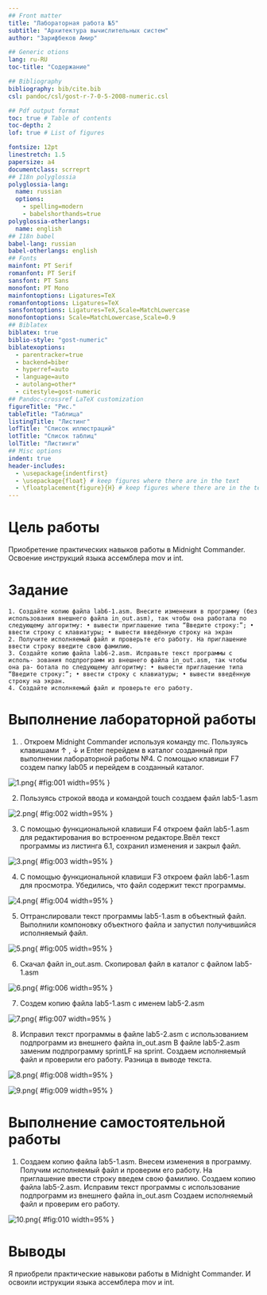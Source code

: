 ```yaml
---
## Front matter
title: "Лабораторная работа №5"
subtitle: "Архитектура вычислительных систем"
author: "Зарифбеков Амир"

## Generic otions
lang: ru-RU
toc-title: "Содержание"

## Bibliography
bibliography: bib/cite.bib
csl: pandoc/csl/gost-r-7-0-5-2008-numeric.csl

## Pdf output format
toc: true # Table of contents
toc-depth: 2
lof: true # List of figures

fontsize: 12pt
linestretch: 1.5
papersize: a4
documentclass: scrreprt
## I18n polyglossia
polyglossia-lang:
  name: russian
  options:
	- spelling=modern
	- babelshorthands=true
polyglossia-otherlangs:
  name: english
## I18n babel
babel-lang: russian
babel-otherlangs: english
## Fonts
mainfont: PT Serif
romanfont: PT Serif
sansfont: PT Sans
monofont: PT Mono
mainfontoptions: Ligatures=TeX
romanfontoptions: Ligatures=TeX
sansfontoptions: Ligatures=TeX,Scale=MatchLowercase
monofontoptions: Scale=MatchLowercase,Scale=0.9
## Biblatex
biblatex: true
biblio-style: "gost-numeric"
biblatexoptions:
  - parentracker=true
  - backend=biber
  - hyperref=auto
  - language=auto
  - autolang=other*
  - citestyle=gost-numeric
## Pandoc-crossref LaTeX customization
figureTitle: "Рис."
tableTitle: "Таблица"
listingTitle: "Листинг"
lofTitle: "Список иллюстраций"
lotTitle: "Список таблиц"
lolTitle: "Листинги"
## Misc options
indent: true
header-includes:
  - \usepackage{indentfirst}
  - \usepackage{float} # keep figures where there are in the text
  - \floatplacement{figure}{H} # keep figures where there are in the text
---
```


# Цель работы

Приобретение практических навыков работы в Midnight Commander. Освоение инструкций языка ассемблера mov и int.

# Задание

    1. Создайте копию файла lab6-1.asm. Внесите изменения в программу (без использования внешнего файла in_out.asm), так чтобы она работала по следующему алгоритму: • вывести приглашение типа “Введите строку:”; • ввести строку с клавиатуры; • вывести введённую строку на экран
    2. Получите исполняемый файл и проверьте его работу. На приглашение ввести строку введите свою фамилию.
    3. Создайте копию файла lab6-2.asm. Исправьте текст программы с исполь- зования подпрограмм из внешнего файла in_out.asm, так чтобы она ра- ботала по следующему алгоритму: • вывести приглашение типа “Введите строку:”; • ввести строку с клавиатуры; • вывести введённую строку на экран.
    4. Создайте исполняемый файл и проверьте его работу.



# Выполнение лабораторной работы


1) . Откроем Midnight Commander используя команду mc. Пользуясь клавишами ↑ , ↓ и Enter перейдем в каталог созданный при выполнении лабораторной работы №4. С помощью клавиши F7 создем папку lab05 и перейдем в созданный каталог.

![1.png](image/2.png){ #fig:001 width=95% }


2) Пользуясь строкой ввода и командой touch создаем файл lab5-1.asm

![2.png](image/3.png){ #fig:002 width=95% } 

3) С помощью функциональной клавиши F4 откроем файл lab5-1.asm для редактирования во встроенном редакторе.Ввёл текст программы из листинга 6.1, сохранил изменения и закрыл файл.

![3.png](image/5.png){ #fig:003 width=95% } 

4)  С помощью функциональной клавиши F3 откроем файл lab6-1.asm для
просмотра. Убедились, что файл содержит текст программы.

![4.png](image/6.png){ #fig:004 width=95% } 

5) Оттранслировали текст программы lab5-1.asm в объектный файл. Выполнили компоновку объектного файла и запустил получившийся исполняемый файл.

![5.png](image/7.png){ #fig:005 width=95% } 

6) Скачал файл  in_out.asm. Скопировал файл в каталог с файлом lab5-1.asm

![6.png](image/9.png){ #fig:006 width=95% }

7) Создем копию файла lab5-1.asm с именем lab5-2.asm

![7.png](image/10.png){ #fig:007 width=95% }

8) Исправил текст программы в файле lab5-2.asm с использованием подпрограмм из внешнего файла in_out.asm В файле lab5-2.asm заменим подпрограмму sprintLF на sprint. Создаем исполняемый файл и проверили его работу. Разница в выводе текста.

![8.png](image/11.png){ #fig:008 width=95% }

![9.png](image/12.png){ #fig:009 width=95% }


# Выполнение самостоятельной работы

1) Создаем копию файла lab5-1.asm. Внесем изменения в программу. Получим исполняемый файл и проверим его работу. На приглашение ввести строку введем свою фамилию. Создаем копию файла lab5-2.asm. Исправим текст программы с использование подпрограмм из внешнего файла in_out.asm Создаем исполняемый файл и проверим его работу.

![10.png](image/15.png){ #fig:010 width=95% }


# Выводы

Я приобрели практические навыкови работы в Midnight Commander. И освоили иструкции языка ассемблера mov и int.

